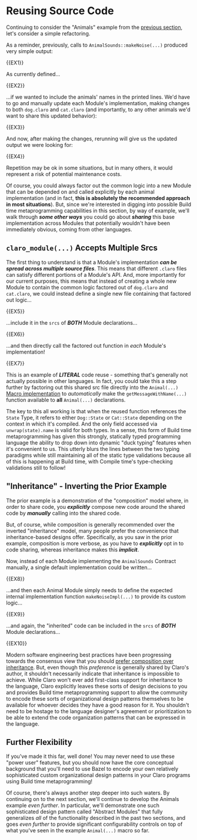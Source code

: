 # Reusing Source Code

Continuing to consider the "Animals" example from the 
[previous section](../reusing_module_apis/reusing_module_apis.generated_docs.md), let's consider a simple refactoring.

As a reminder, previously, calls to `AnimalSounds::makeNoise(...)` produced very simple output:

{{EX1}}

As currently defined...

{{EX2}}

...if we wanted to include the animals' names in the printed lines. We'd have to go and manually update each 
Module's implementation, making changes to both `dog.claro` and `cat.claro` (and importantly, to any other animals we'd
want to share this updated behavior):

{{EX3}}

And now, after making the changes, rerunning will give us the updated output we were looking for:

{{EX4}}

Repetition may be ok in some situations, but in many others, it would represent a risk of potential maintenance costs.

Of course, you could always factor out the common logic into a new Module that can be depended on and called explicitly
by each animal implementation (and in fact, **this is absolutely the recommended approach in most situations**). But,
since we're interested in digging into possible Build time metaprogramming capabilities in this section, by way of
example, we'll walk through _**some other ways**_ you could go about _**sharing**_ this base implementation across
Modules that potentially wouldn't have been immediately obvious, coming from other languages.

## `claro_module(...)` Accepts Multiple Srcs

The first thing to understand is that a Module's implementation _**can be spread across multiple source files**_. This
means that different `.claro` files can satisfy different portions of a Module's API. And, more importantly for our
current purposes, this means that instead of creating a whole new Module to contain the common logic factored out of
`dog.claro` and `cat.claro`, we could instead define a single new file containing that factored out logic...

{{EX5}}

...include it in the `srcs` of **_BOTH_** Module declarations...

{{EX6}}

...and then directly call the factored out function in _each_ Module's implementation!

{{EX7}}

This is an example of **_LITERAL_** code reuse - something that's generally not actually possible in other languages.
In fact, you could take this a step further by factoring out this shared src file directly into the `Animal(...)` 
[Macro implementation](../reusing_module_apis/reusing_module_apis.generated_docs.md#declaring-a-macro-in-a-bzl-file-to-make-this-factored-out-build-logic-portable)
to _automatically_ make the `getMessageWithName(...)` function available to **all** `Animal(...)` declarations.

<div class="warning">

The key to this all working is that when the reused function references the `State` Type, it refers to either 
`Dog::State` or `Cat::State` depending on the context in which it's compiled. And the only field accessed via
`unwrap(state).name` is valid for both types. In a sense, this form of Build time metaprogramming has given this 
strongly, statically typed programming language the ability to drop down into dynamic "duck typing" features when it's
convenient to us. This utterly blurs the lines between the two typing paradigms while still maintaining all of the
static type validations because all of this is happening at Build time, with Compile time's type-checking validations
still to follow!  
</div>

## "Inheritance" - Inverting the Prior Example

The prior example is a demonstration of the "composition" model where, in order to share code, you **_explicitly_** 
compose new code around the shared code by **_manually_** calling into the shared code. 

But, of course, while composition is generally recommended over the inverted "inheritance" model, many people prefer the
convenience that inheritance-based designs offer. Specifically, as you saw in the prior example, composition is more
verbose, as you have to **_explicitly_** opt in to code sharing, whereas inheritance makes this **_implicit_**.

Now, instead of each Module implementing the `AnimalSounds` Contract manually, a single default implementation could be
written...

{{EX8}}

...and then each Animal Module simply needs to define the expected internal implementation function `makeNoiseImpl(...)`
to provide its custom logic...

{{EX9}}

...and again, the "inherited" code can be included in the `srcs` of **_BOTH_** Module declarations...

{{EX10}}

<div class="warning">

Modern software engineering best practices have been progressing towards the consensus view that you should 
<a href="https://www.wikiwand.com/en/Composition_over_inheritance#Benefits" target="_blank">prefer composition over inheritance</a>.
But, even though this _preference_ is generally shared by Claro's author, it shouldn't necessarily indicate that
inheritance is impossible to achieve. While Claro won't ever add first-class support for inheritance to the language,
Claro explicitly leaves these sorts of design decisions to you and provides Build time metaprogramming support to allow
the community to encode these sorts of organizational design patterns themselves to be available for whoever decides
they have a good reason for it. You shouldn't need to be hostage to the language designer's agreement or prioritization
to be able to extend the code organization patterns that can be expressed in the language.
</div>

## Further Flexibility

If you've made it this far, well done! You may never need to use these "power user" features, but you should now have
the core conceptual background that you'll need to use Bazel to encode your own relatively sophisticated custom 
organizational design patterns in your Claro programs using Build time metaprogramming! 

Of course, there's always another step deeper into such waters. By continuing on to the next section, we'll continue to
develop the Animals example _even further_. In particular, we'll demonstrate one such sophisticated design pattern
called "Abstract Modules" that fully generalizes _all_ of the functionality described in the past two sections, and
goes _even further_ to provide significant configurability controls on top of what you've seen in the example 
`Animal(...)` macro so far.